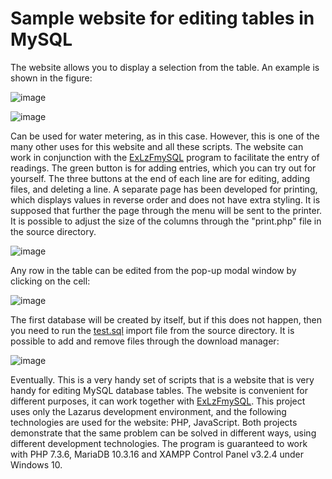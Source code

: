 # Sample website for editing tables in MySQL

The website allows you to display a selection from the table. An example is shown in the figure:

![image](https://user-images.githubusercontent.com/10297748/223989625-4296cde6-201a-4f72-b7fd-32d463787501.png)

![image](https://user-images.githubusercontent.com/10297748/154267083-61f369c1-ead6-4a30-99a4-25459d4a8ba9.png)

Can be used for water metering, as in this case. However, this is one of the many other uses for this website and all these scripts. The website can work in conjunction with the [ExLzFmySQL](https://github.com/alex1543/ExLzFmySQL) program to facilitate the entry of readings. The green button is for adding entries, which you can try out for yourself. The three buttons at the end of each line are for editing, adding files, and deleting a line. A separate page has been developed for printing, which displays values in reverse order and does not have extra styling. It is supposed that further the page through the menu will be sent to the printer. It is possible to adjust the size of the columns through the "print.php" file in the source directory.

![image](https://user-images.githubusercontent.com/10297748/154269392-8ca88f3c-ff9d-4682-9d28-5f50919af1d2.png)

Any row in the table can be edited from the pop-up modal window by clicking on the cell:

![image](https://user-images.githubusercontent.com/10297748/154269969-9c145b40-0841-48e5-9129-a7411a50d06d.png)

The first database will be created by itself, but if this does not happen, then you need to run the [test.sql](https://github.com/alex1543/practUpdate/files/8085998/test.sql.txt)
import file from the source directory.
It is possible to add and remove files through the download manager:

![image](https://user-images.githubusercontent.com/10297748/154267977-77d80ea0-ca9c-4319-98d9-9aa95de461d7.png)

Eventually. This is a very handy set of scripts that is a website that is very handy for editing MySQL database tables. The website is convenient for different purposes, it can work together with [ExLzFmySQL](https://github.com/alex1543/ExLzFmySQL). This project uses only the Lazarus development environment, and the following technologies are used for the website: PHP, JavaScript. Both projects demonstrate that the same problem can be solved in different ways, using different development technologies. The program is guaranteed to work with PHP 7.3.6, MariaDB 10.3.16 and XAMPP Control Panel v3.2.4 under Windows 10.
